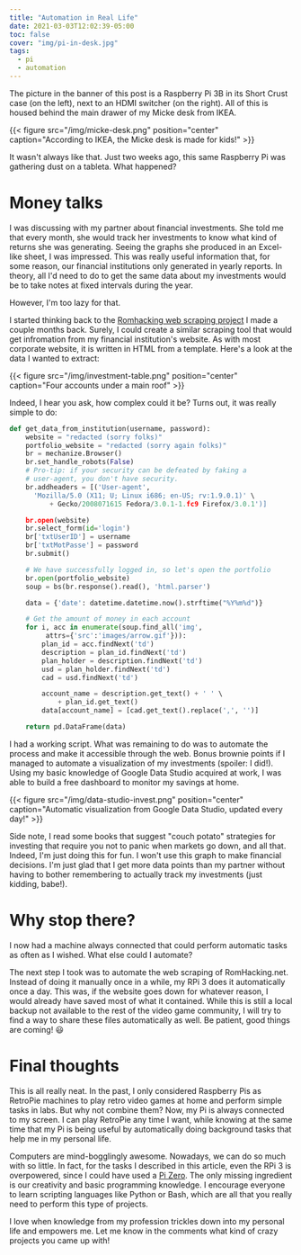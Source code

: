 ```yaml
---
title: "Automation in Real Life"
date: 2021-03-03T12:02:39-05:00
toc: false
cover: "img/pi-in-desk.jpg"
tags:
  - pi
  - automation
---
```


The picture in the banner of this post is a Raspberry Pi 3B in its Short Crust case (on the left), next to an
HDMI switcher (on the right). All of this is housed behind the main drawer of my Micke desk from IKEA.

{{< figure src="/img/micke-desk.png" position="center" caption="According to IKEA, the Micke desk is  made for kids!" >}}

It wasn't always like that. Just two weeks ago, this same Raspberry Pi was gathering dust on a tableta. What
happened?

# Money talks

I was discussing with my partner about financial investments. She told me that every month, she would track
her investments to know what kind of returns she was generating. Seeing the graphs she produced in an
Excel-like sheet, I was impressed. This was really useful information that, for some reason, our financial
institutions only generated in yearly reports. In theory, all I'd need to do to get the same data about my
investments would be to take notes at fixed intervals during the year.

However, I'm too lazy for that.

I started thinking back to the [Romhacking web scraping
project](https://felixleger.com/posts/2021/01/web-scraping-for-preservation/) I made a couple months back.
Surely, I could create a similar scraping tool that would get infromation from my financial institution's
website. As with most corporate website, it is written in HTML from a template. Here's a look at the data I
wanted to extract:

{{< figure src="/img/investment-table.png" position="center" caption="Four accounts under a main roof" >}}

Indeed, I hear you ask, how complex could it be? Turns out, it was really simple to do:

```python
def get_data_from_institution(username, password):
    website = "redacted (sorry folks)"
    portfolio_website = "redacted (sorry again folks)"
    br = mechanize.Browser()
    br.set_handle_robots(False)
    # Pro-tip: if your security can be defeated by faking a
    # user-agent, you don't have security.
    br.addheaders = [('User-agent',
      'Mozilla/5.0 (X11; U; Linux i686; en-US; rv:1.9.0.1)' \
          + Gecko/2008071615 Fedora/3.0.1-1.fc9 Firefox/3.0.1')]

    br.open(website)
    br.select_form(id='login')
    br['txtUserID'] = username
    br['txtMotPasse'] = password
    br.submit()

    # We have successfully logged in, so let's open the portfolio
    br.open(portfolio_website)
    soup = bs(br.response().read(), 'html.parser')

    data = {'date': datetime.datetime.now().strftime("%Y%m%d")}

    # Get the amount of money in each account
    for i, acc in enumerate(soup.find_all('img',
         attrs={'src':'images/arrow.gif'})):
        plan_id = acc.findNext('td')
        description = plan_id.findNext('td')
        plan_holder = description.findNext('td')
        usd = plan_holder.findNext('td')
        cad = usd.findNext('td')

        account_name = description.get_text() + ' ' \
            + plan_id.get_text()
        data[account_name] = [cad.get_text().replace(',', '')]

    return pd.DataFrame(data)
```

I had a working script. What was remaining to do was to automate the process and make it accessible through
the web. Bonus brownie points if I managed to automate a visualization of my investments (spoiler: I did!).
Using my basic knowledge of Google Data Studio acquired at work, I was able to build a free dashboard to
monitor my savings at home.

{{< figure src="/img/data-studio-invest.png" position="center" caption="Automatic visualization from Google Data Studio, updated every day!" >}}

Side note, I read some books that suggest "couch potato" strategies for investing that require you not to panic
when markets go down, and all that. Indeed, I'm just doing this for fun. I won't use this graph to make
financial decisions. I'm just glad that I get more data points than my partner without having to bother remembering to
actually track my investments (just kidding, babe!).

# Why stop there?

I now had a machine always connected that could perform automatic tasks as often as I wished. What else could
I automate?

The next step I took was to automate the web scraping of RomHacking.net. Instead of doing it manually once in
a while, my RPi 3 does it automatically once a day. This was, if the website goes down for whatever reason, I
would already have saved most of what it contained. While this is still a local backup not available to the
rest of the video game community, I will try to find a way to share these files automatically as well. Be
patient, good things are coming! :smiley:

# Final thoughts

This is all really neat. In the past, I only considered Raspberry Pis as RetroPie machines to play retro video games at home and
perform simple tasks in labs. But why not combine them? Now, my Pi is always connected to my screen. I can
play RetroPie any time I want, while knowing at the same time that my Pi is being useful by automatically
doing background tasks that help me in my personal life.

Computers are mind-bogglingly awesome. Nowadays, we can do so much with so little. In fact, for the tasks I described in this article, 
even the RPi 3 is overpowered, since I could have used a [Pi
Zero](https://www.raspberrypi.org/products/raspberry-pi-zero/).
The only missing ingredient is our
creativity and basic programming knowledge. I encourage everyone to learn scripting languages like Python or
Bash, which are all that you really need to perform this type of projects.

I love when knowledge from my profession trickles down into my personal life and empowers me. Let me know in
the comments what kind of crazy projects you came up with!
